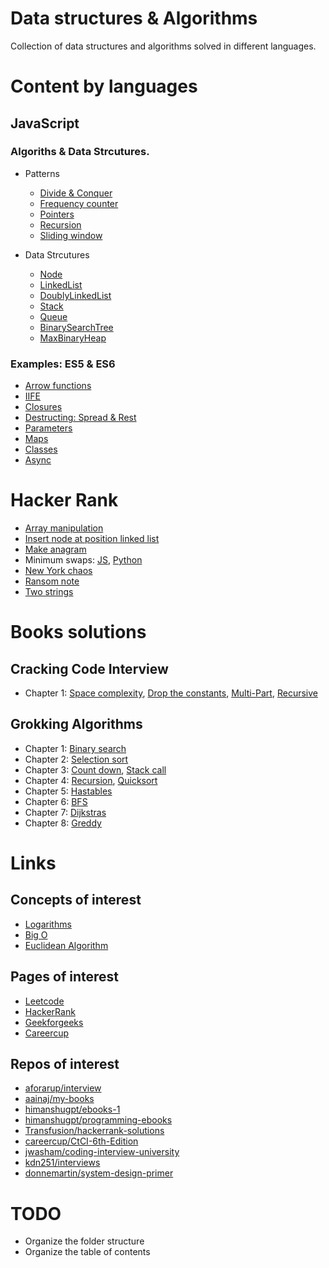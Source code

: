 # Data structures & Algorithms

Collection of data structures and algorithms solved in different languages.

# Content by languages

## JavaScript

### Algoriths & Data Strcutures.

-   Patterns

    -   [Divide & Conquer](javascript/ads/patterns/divide_conquer.js)
    -   [Frequency counter](javascript/ads/patterns/frequency_counter.js)
    -   [Pointers](javascript/ads/patterns/pointers.js)
    -   [Recursion](javascript/ads/patterns/recursion.js)
    -   [Sliding window](javascript/ads/patterns/sliding_window.js)

-   Data Strcutures

    -   [Node](javascript/ads/datastructures/Node.js)
    -   [LinkedList](javascript/ads/datastructures/LinkedList.js)
    -   [DoublyLinkedList](javascript/ads/datastructures/DoublyLinkedList.js)
    -   [Stack](javascript/ads/datastructures/Stack.js)
    -   [Queue](javascript/ads/datastructures/Queue.js)
    -   [BinarySearchTree](javascript/ads/datastructures/BinarySearchTree.js)
    -   [MaxBinaryHeap](javascript/ads/datastructures/MaxBinaryHeap.js)

### Examples: ES5 & ES6

-   [Arrow functions](javascript/cjs/arrow.js)
-   [IIFE](javascript/cjs/IIFE.js)
-   [Closures](javascript/cjs/closures.js)
-   [Destructing: Spread & Rest](javascript/cjs/destructing.js)
-   [Parameters](javascript/cjs/parameters.js)
-   [Maps](javascript/cjs/maps.js)
-   [Classes](javascript/cjs/classes.js)
-   [Async](javascript/cjs/async.js)

# Hacker Rank

-   [Array manipulation](hackerrank/array_manipulation.js)
-   [Insert node at position linked list](hackerrank/insert_node_at_position_linked_list.js)
-   [Make anagram](hackerrank/make_anagram.js)
-   Minimum swaps: [JS](hackerrank/minimum_swaps.js), [Python](hackerrank/minimum_swaps.py)
-   [New York chaos](hackerrank/new_york_chaos.js)
-   [Ransom note](hackerrank/ransom_note.js)
-   [Two strings](hackerrank/two_strings.js)

# Books solutions

## Cracking Code Interview

-   Chapter 1: [Space complexity](books/crco/chapter6/drop_constants.py), [Drop the constants](books/crco/chapter6/drop_constants.py), [Multi-Part](books/crco/chapter6/drop_constants.py), [Recursive](books/crco/chapter6/recursive.py)

## Grokking Algorithms

-   Chapter 1: [Binary search](books/grokking/chapter1/binary_search.py)
-   Chapter 2: [Selection sort](books/grokking/chapter2/selection_sort.py)
-   Chapter 3: [Count down](books/grokking/chapter3/count_down.py), [Stack call](books/grokking/chapter3/stack.py)
-   Chapter 4: [Recursion](books/grokking/chapter4/recursive.py), [Quicksort](books/grokking/chapter4/quicksort.py)
-   Chapter 5: [Hastables](books/grokking/chapter5/hastable.py)
-   Chapter 6: [BFS](books/grokking/chapter6/breadth_first_search.py)
-   Chapter 7: [Dijkstras](books/grokking/chapter7/dijkstras.py)
-   Chapter 8: [Greddy](books/grokking/chapter7/greddy.py)

# Links

## Concepts of interest

-   [Logarithms](https://www.khanacademy.org/math/algebra2/x2ec2f6f830c9fb89:logs/x2ec2f6f830c9fb89:log-intro/v/logarithms)
-   [Big O](https://www.youtube.com/watch?v=v4cd1O4zkGw)
-   [Euclidean Algorithm](https://www.khanacademy.org/computing/computer-science/cryptography/modarithmetic/a/the-euclidean-algorithm)

## Pages of interest

-   [Leetcode](https://leetcode.com/)
-   [HackerRank](https://www.hackerrank.com/)
-   [Geekforgeeks](https://www.geeksforgeeks.org/)
-   [Careercup](https://www.careercup.com/)

## Repos of interest

-   [aforarup/interview](https://github.com/aforarup/interview)
-   [aainaj/my-books](https://github.com/aainaj/my-books)
-   [himanshugpt/ebooks-1](https://github.com/himanshugpt/ebooks-1)
-   [himanshugpt/programming-ebooks](https://github.com/himanshugpt/programming-ebooks)
-   [Transfusion/hackerrank-solutions](https://github.com/Transfusion/hackerrank-solutions)
-   [careercup/CtCI-6th-Edition](https://github.com/careercup/CtCI-6th-Edition)
-   [jwasham/coding-interview-university](https://github.com/jwasham/coding-interview-university)
-   [kdn251/interviews](https://github.com/kdn251/interviews)
-   [donnemartin/system-design-primer](https://github.com/donnemartin/system-design-primer)

# TODO

-   Organize the folder structure
-   Organize the table of contents
